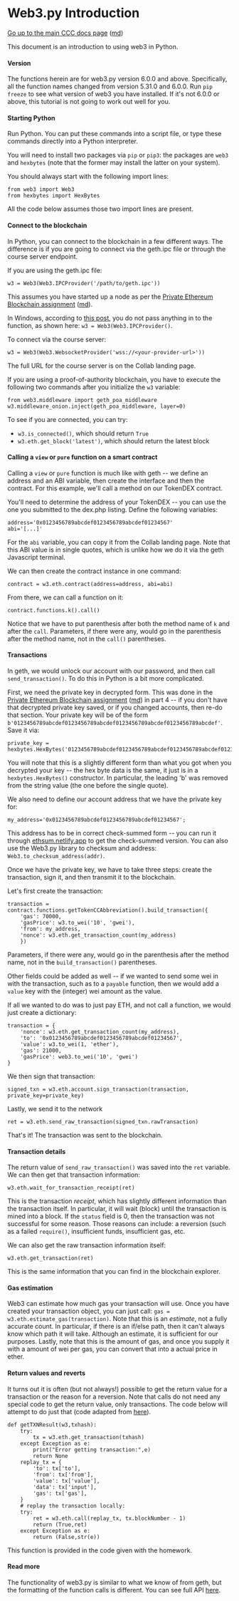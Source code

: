 Web3.py Introduction
====================

[Go up to the main CCC docs page](index.html) ([md](index.md))

This document is an introduction to using web3 in Python.

#### Version

The functions herein are for web3.py version 6.0.0 and above.  Specifically, all the function names changed from version 5.31.0 and 6.0.0.  Run `pip freeze` to see what version of web3 you have installed.  If it's not 6.0.0 or above, this tutorial is not going to work out well for you.


#### Starting Python

Run Python.  You can put these commands into a script file, or type these commands directly into a Python interpreter.

You will need to install two packages via `pip` or `pip3`: the packages are `web3` and `hexbytes` (note that the former may install the latter on your system).

You should always start with the following import lines:

```
from web3 import Web3
from hexbytes import HexBytes
```

All the code below assumes those two import lines are present.

#### Connect to the blockchain

In Python, you can connect to the blockchain in a few different ways.  The difference is if you are going to connect via the geth.ipc file or through the course server endpoint.

If you are using the geth.ipc file:

```
w3 = Web3(Web3.IPCProvider('/path/to/geth.ipc'))
```

This assumes you have started up a node as per the [Private Ethereum Blockchain assignment](../ethprivate/index.html) ([md]((../ethprivate/index.md))).

In Windows, according to [this post](https://ethereum.stackexchange.com/questions/76036/how-do-i-connect-geth-to-web3-py-using-ipc-on-windows), you do not pass anything in to the function, as shown here: `w3 = Web3(Web3.IPCProvider()`.

To connect via the course server:

```
w3 = Web3(Web3.WebsocketProvider('wss://<your-provider-url>'))
```

The full URL for the course server is on the Collab landing page.

If you are using a proof-of-authority blockchain, you have to execute the following two commands after you initialize the `w3` variable:

```
from web3.middleware import geth_poa_middleware
w3.middleware_onion.inject(geth_poa_middleware, layer=0)
```

To see if you are connected, you can try:

- `w3.is_connected()`, which should return `True`
- `w3.eth.get_block('latest')`, which should return the latest block

#### Calling a `view` or `pure` function on a smart contract

Calling a `view` or `pure` function is much like with geth -- we define an address and an ABI variable, then create the interface and then the contract.  For this example, we'll call a method on our TokenDEX contract.

You'll need to determine the address of your TokenDEX -- you can use the one you submitted to the dex.php listing.  Define the following variables:

```
address='0x0123456789abcdef0123456789abcdef01234567'
abi='[...]'
```

For the `abi` variable, you can copy it from the Collab landing page.  Note that this ABI value is in single quotes, which is unlike how we do it via the geth Javascript terminal.

We can then create the contract instance in one command:

```
contract = w3.eth.contract(address=address, abi=abi)
```

From there, we can call a function on it:

```
contract.functions.k().call()
```

Notice that we have to put parenthesis after both the method name of `k` and after the `call`.  Parameters, if there were any, would go in the parenthesis after the method name, not in the `call()` parentheses.

#### Transactions

In geth, we would unlock our account with our password, and then call `send_transaction()`.  To do this in Python is a bit more complicated.

First, we need the private key in decrypted form.  This was done in the [Private Ethereum Blockchain assignment](ethprivate/index.html) ([md](ethprivate/index.md)) in part 4 -- if you don't have that decrypted private key saved, or if you changed accounts, then re-do that section.  Your private key will be of the form `b'0123456789abcdef0123456789abcdef0123456789abcdef0123456789abcdef'`.  Save it via:

```
private_key = hexbytes.HexBytes('0123456789abcdef0123456789abcdef0123456789abcdef0123456789abcdef')
```

You will note that this is a slightly different form than what you got when you decrypted your key -- the hex byte data is the same, it just is in a `hexbytes.HexBytes()` constructor.  In particular, the leading 'b' was removed from the string value (the one before the single quote).

We also need to define our account address that we have the private key for:

```
my_address='0x0123456789abcdef0123456789abcdef01234567';
```

This address has to be in correct check-summed form -- you can run it through [ethsum.netlify.app](https://ethsum.netlify.app/) to get the check-summed version.  You can also use the Web3.py library to checksum and address: `Web3.to_checksum_address(addr)`.

Once we have the private key, we have to take three steps: create the transaction, sign it, and then transmit it to the blockchain.

Let's first create the transaction:

```
transaction = contract.functions.getTokenCCAbbreviation().build_transaction({
    'gas': 70000,
    'gasPrice': w3.to_wei('10', 'gwei'),
    'from': my_address,
    'nonce': w3.eth.get_transaction_count(my_address)
    })
```

Parameters, if there were any, would go in the parenthesis after the method name, not in the `build_transaction()` parentheses.

Other fields could be added as well -- if we wanted to send some wei in with the transaction, such as to a `payable` function, then we would add a `value` key with the (integer) wei amount as the value.

If all we wanted to do was to just pay ETH, and not call a function, we would just create a dictionary:

```
transaction = {
    'nonce': w3.eth.get_transaction_count(my_address),
    'to': '0x0123456789abcdef0123456789abcdef01234567',
    'value': w3.to_wei(1, 'ether'),
    'gas': 21000,
    'gasPrice': web3.to_wei('10', 'gwei')
}
```

We then sign that transaction:

```
signed_txn = w3.eth.account.sign_transaction(transaction, private_key=private_key)
```

Lastly, we send it to the network

```
ret = w3.eth.send_raw_transaction(signed_txn.rawTransaction)
```

That's it!  The transaction was sent to the blockchain.

#### Transaction details

The return value of `send_raw_transaction()` was saved into the `ret` variable.  We can then get that transaction information:

```
w3.eth.wait_for_transaction_receipt(ret)
```

This is the transaction *receipt*, which has slightly different information than the transaction itself.  In particular, it will wait (block) until the transaction is mined into a block.  If the `status` field is 0, then the transaction was not successful for some reason. Those reasons can include: a reversion (such as a failed `require()`, insufficient funds, insufficient gas, etc.

We can also get the raw transaction information itself:

```
w3.eth.get_transaction(ret)
```

This is the same information that you can find in the blockchain explorer.


#### Gas estimation

Web3 can estimate how much gas your transaction will use.  Once you have created your transaction object, you can just call: `gas = w3.eth.estimate_gas(transaction)`.  Note that this is an *estimate*, not a fully accurate count.  In particular, if there is an if/else path, then it can't always know which path it will take.  Although an estimate, it is sufficient for our purposes.  Lastly, note that this is the amount of gas, and once you supply it with a amount of wei per gas, you can convert that into a actual price in ether.


#### Return values and reverts

It turns out it is often (but not always!) possible to get the return value for a transaction or the reason for a reversion.  Note that calls do not need any special code to get the return value, only transactions.  The code below will attempt to do just that (code adapted from [here](https://snakecharmers.ethereum.org/web3py-revert-reason-parsing/)).


```
def getTXNResult(w3,txhash):
    try:
        tx = w3.eth.get_transaction(txhash)
    except Exception as e:
        print("Error getting transaction:",e)
        return None
    replay_tx = {
        'to': tx['to'],
        'from': tx['from'],
        'value': tx['value'],
        'data': tx['input'],
        'gas': tx['gas'],
    }
    # replay the transaction locally:
    try:
        ret = w3.eth.call(replay_tx, tx.blockNumber - 1)
        return (True,ret)
    except Exception as e: 
        return (False,str(e))
```

This function is provided in the code given with the homework.


#### Read more

The functionality of web3.py is similar to what we know of from geth, but the formatting of the function calls is different.  You can see full API [here](https://web3py.readthedocs.io/en/latest/index.html).
